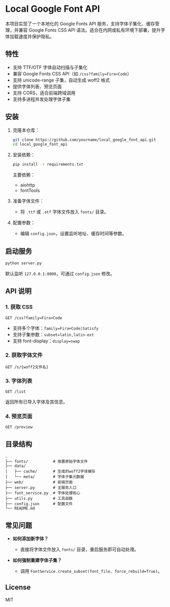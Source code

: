 # Local Google Font API

本项目实现了一个本地化的 Google Fonts API 服务，支持字体子集化、缓存管理，并兼容 Google Fonts CSS API 语法。适合在内网或私有环境下部署，提升字体加载速度并保护隐私。

## 特性

- 支持 TTF/OTF 字体自动扫描与子集化
- 兼容 Google Fonts CSS API（如 `/css?family=Fira+Code`）
- 支持 unicode-range 子集，自动生成 woff2 格式
- 提供字体列表、预览页面
- 支持 CORS，适合前端跨域调用
- 支持多进程并发处理字体子集

## 安装

1. 克隆本仓库：

   ```bash
   git clone https://github.com/yourname/local_google_font_api.git
   cd local_google_font_api
   ```

2. 安装依赖：

   ```bash
   pip install -r requirements.txt
   ```

   主要依赖：
   - aiohttp
   - fontTools

3. 准备字体文件：

   - 将 `.ttf` 或 `.otf` 字体文件放入 `fonts/` 目录。

4. 配置参数：

   - 编辑 `config.json`，设置监听地址、缓存时间等参数。

## 启动服务

```bash
python server.py
```

默认监听 `127.0.0.1:8000`，可通过 `config.json` 修改。

## API 说明

### 1. 获取 CSS

```
GET /css?family=Fira+Code
```

- 支持多个字体：`family=Fira+Code|Satisfy`
- 支持子集参数：`subset=latin,latin-ext`
- 支持 font-display：`display=swap`

### 2. 获取字体文件

```
GET /s/{woff2文件名}
```

### 3. 字体列表

```
GET /list
```

返回所有已导入字体及其信息。

### 4. 预览页面

```
GET /preview
```

## 目录结构

```
.
├── fonts/           # 放置原始字体文件
├── data/
│   ├── cache/       # 生成的woff2字体缓存
│   └── meta/        # 字体子集元数据
├── web/             # 前端页面
├── server.py        # 主服务入口
├── font_service.py  # 字体处理核心
├── utils.py         # 工具函数
├── config.json      # 配置文件
└── README.md
```

## 常见问题

- **如何添加新字体？**
  - 直接将字体文件放入 `fonts/` 目录，重启服务即可自动处理。

- **如何强制重建字体子集？**
  - 调用 `FontService.create_subset(font_file, force_rebuild=True)`。

## License

MIT
